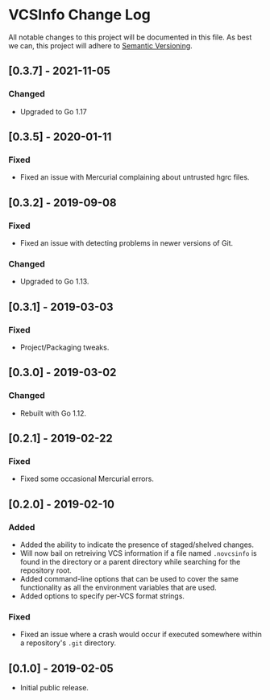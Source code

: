 # VCSInfo Change Log

All notable changes to this project will be documented in this file. As best we
can, this project will adhere to [Semantic Versioning](https://semver.org).


## [0.3.7] - 2021-11-05

### Changed

* Upgraded to Go 1.17


## [0.3.5] - 2020-01-11

### Fixed

* Fixed an issue with Mercurial complaining about untrusted hgrc files.


## [0.3.2] - 2019-09-08

### Fixed

* Fixed an issue with detecting problems in newer versions of Git.

### Changed

* Upgraded to Go 1.13.


## [0.3.1] - 2019-03-03

### Fixed

* Project/Packaging tweaks.


## [0.3.0] - 2019-03-02

### Changed

* Rebuilt with Go 1.12.


## [0.2.1] - 2019-02-22

### Fixed

* Fixed some occasional Mercurial errors.


## [0.2.0] - 2019-02-10

### Added

* Added the ability to indicate the presence of staged/shelved changes.
* Will now bail on retreiving VCS information if a file named ``.novcsinfo`` is
  found in the directory or a parent directory while searching for the
  repository root.
* Added command-line options that can be used to cover the same functionality
  as all the environment variables that are used.
* Added options to specify per-VCS format strings.

### Fixed

* Fixed an issue where a crash would occur if executed somewhere within a
  repository's ``.git`` directory.


## [0.1.0] - 2019-02-05

* Initial public release.

